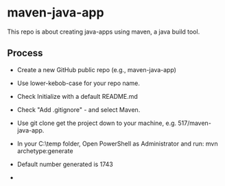 # maven-java-app
This repo is about creating java-apps using maven, a java build tool.
## Process 
- Create a new GitHub public repo (e.g., maven-java-app)
- Use lower-kebob-case for your repo name.
- Check Initialize with a default README.md
- Check "Add .gitignore"  -  and select Maven. 
- Use git clone get the project down to your machine, e.g. 517/maven-java-app.

- In your C:\temp folder, Open PowerShell as Administrator and run:
mvn archetype:generate
- Default number generated is 1743
- 
